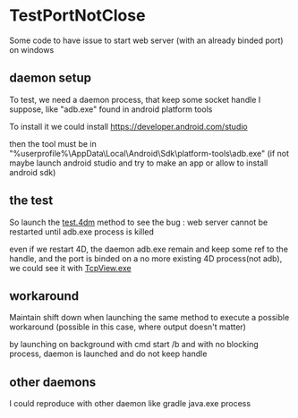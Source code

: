 # TestPortNotClose

Some code to have issue to start web server (with an already binded port) on windows

## daemon setup

To test, we need a daemon process, that keep some socket handle I suppose, like "adb.exe" found in android platform tools

To install it we could install https://developer.android.com/studio

then the tool must be in "%userprofile%\AppData\Local\Android\Sdk\platform-tools\adb.exe" (if not maybe launch android studio and try to make an app or allow to install android sdk)

## the test

So launch the [test.4dm](Project/Sources/Methods/test.4dm) method to see the bug : web server cannot be restarted until adb.exe process is killed

even if we restart 4D, the daemon adb.exe remain and keep some ref to the handle, and the port is binded on a no more existing 4D process(not adb), we could see it with [TcpView.exe](https://learn.microsoft.com/fr-fr/sysinternals/downloads/tcpview)

## workaround

Maintain shift down when launching the same method to execute a possible workaround (possible in this case, where output doesn't matter)

by launching on background with cmd start /b and with no blocking process, daemon is launched and do not keep handle

## other daemons

I could reproduce with other daemon like gradle java.exe process

